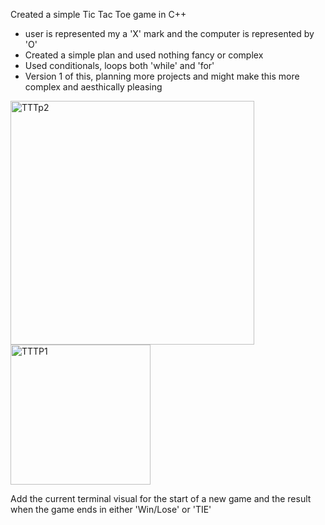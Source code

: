 Created a simple Tic Tac Toe game in C++
 - user is represented my a 'X' mark and the computer is represented by 'O'
 - Created a simple plan and used nothing fancy or complex
 - Used conditionals, loops both 'while' and 'for'
 - Version 1 of this, planning more projects and might make this more complex and aesthically pleasing

<img width="390" alt="TTTp2" src="https://github.com/user-attachments/assets/2b3e26cf-571f-4449-927f-8c76ac6c5d9b" />
  
<img width="224" alt="TTTP1" src="https://github.com/user-attachments/assets/123471c0-8d7b-4e5d-a0dc-f0017516ccce" />

Add the current terminal visual for the start of a new game and the result when the game ends in either 'Win/Lose' or 'TIE'
